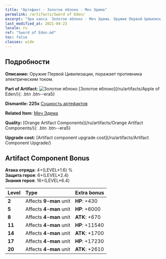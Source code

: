 ```yaml
---
title: "Артефакт - Золотое яблоко - Меч Эдема"
permalink: /artifacts/Sword of Eden/
excerpt: "Эра хаоса  Золотое яблоко - Меч Эдема. Оружие Первой Цивилизации, поражает противника электрическим током."
last_modified_at: 2021-04-23
locale: ru
ref: "Sword of Eden.md"
toc: false
classes: wide
---
```




## Подробности

 **Описание:** Оружие Первой Цивилизации, поражает противника электрическим током.

 **Part of Artifact:** ![Золотое яблоко](/images/t/icon_artifact_49.png) [Золотое яблоко](/ru/artifacts/Apple of Eden/){: .btn .btn--era5}

 **Dismantle: 225x** [Сущность артефактов](/ItemsRU/con_905/)

 **Related Item**: [Меч Эдема](/ItemsRU/art_185/)

 **Quality:** [Orange Artifact Components](/ru/artifacts/Orange Artifact Components/){: .btn .btn--era5}

 **Upgrade cost:** [Artifact component upgrade cost](/ru/artifacts/Artifact Component Upgrade/)

## Artifact Component Bonus

  **Атака отряда**: 4+(LEVEL\*1.6) %<br/>**Защита героя**: 6+(LEVEL\*2.4)<br/>**Знания героя**: 16+(LEVEL\*6.4)

  |  Level  | Type |    Extra bonus  | 
  |:--------|:-----|:----------------| 
  | **2** | Affects **9-man** unit | **HP**: +430 | 
  | **5** | Affects **4-man** unit | **HP**: +6000 | 
  | **8** | Affects **4-man** unit | **ATK**: +670 | 
  | **11** | Affects **4-man** unit | **HP**: +11540 | 
  | **14** | Affects **4-man** unit | **ATK**: +1700 | 
  | **17** | Affects **4-man** unit | **HP**: +17230 | 
  | **20** | Affects **4-man** unit | **ATK**: +2610 | 
